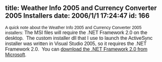 title: Weather Info 2005 and Currency Converter 2005 Installers
date: 2006/1/1 17:24:47
id: 166
---
<font face="Arial">A quick note about the Weather Info 2005 and Currency Converter 2005 installers: <span style="FONT-SIZE: 10pt; FONT-FAMILY: Arial"><font size="3">The MSI files will require the .NET Framework 2.0 on the desktop.  The custom installer dll that I use to launch the ActiveSync installer was written in Visual Studio 2005, so it requires the .NET Framework 2.0.  You can [download the .NET Framework 2.0 from Microsoft](http://www.microsoft.com/downloads/details.aspx?FamilyID=0856eacb-4362-4b0d-8edd-aab15c5e04f5&DisplayLang=en).</font></span></font>